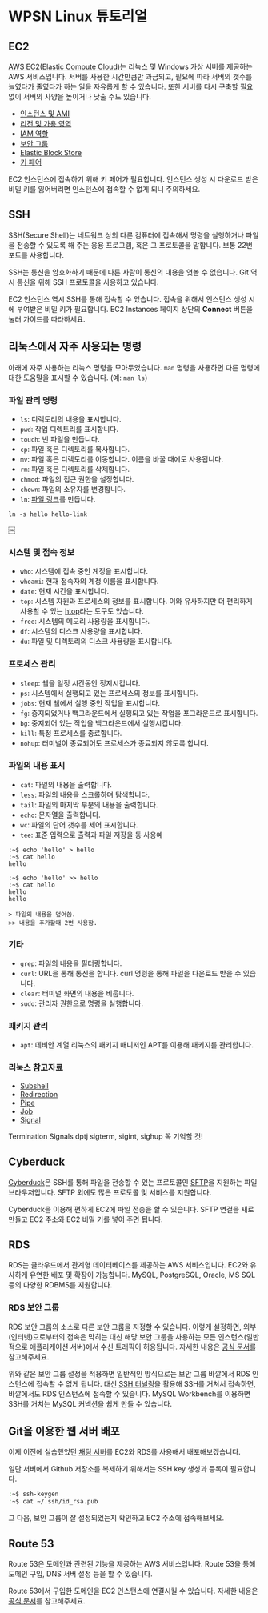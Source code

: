 # WPSN Linux 튜토리얼

## EC2

[AWS EC2(Elastic Compute Cloud)](http://docs.aws.amazon.com/ko_kr/AWSEC2/latest/UserGuide/concepts.html)는 리눅스 및 Windows 가상 서버를 제공하는 AWS 서비스입니다. 서버를 사용한 시간만큼만 과금되고, 필요에 따라 서버의 갯수를 늘였다가 줄였다가 하는 일을 자유롭게 할 수 있습니다. 또한 서버를 다시 구축할 필요 없이 서버의 사양을 높이거나 낮출 수도 있습니다.

- [인스턴스 및 AMI](http://docs.aws.amazon.com/ko_kr/AWSEC2/latest/UserGuide/ec2-instances-and-amis.html)
- [리전 및 가용 영역](http://docs.aws.amazon.com/ko_kr/AWSEC2/latest/UserGuide/using-regions-availability-zones.html)
- [IAM 역할](http://docs.aws.amazon.com/ko_kr/AWSEC2/latest/UserGuide/iam-roles-for-amazon-ec2.html)
- [보안 그룹](http://docs.aws.amazon.com/ko_kr/AWSEC2/latest/UserGuide/using-network-security.html)
- [Elastic Block Store](http://docs.aws.amazon.com/ko_kr/AWSEC2/latest/UserGuide/AmazonEBS.html)
- [키 페어](http://docs.aws.amazon.com/ko_kr/AWSEC2/latest/UserGuide/ec2-key-pairs.html)

EC2 인스턴스에 접속하기 위해 키 페어가 필요합니다. 인스턴스 생성 시 다운로드 받은 비밀 키를 잃어버리면 인스턴스에 접속할 수 없게 되니 주의하세요.

## SSH

SSH(Secure Shell)는 네트워크 상의 다른 컴퓨터에 접속해서 명령을 실행하거나 파일을 전송할 수 있도록 해 주는 응용 프로그램, 혹은 그 프로토콜을 말합니다. 보통 22번 포트를 사용합니다.

SSH는 통신을 암호화하기 때문에 다른 사람이 통신의 내용을 엿볼 수 없습니다. Git 역시 통신을 위해 SSH 프로토콜을 사용하고 있습니다.

EC2 인스턴스 역시 SSH를 통해 접속할 수 있습니다. 접속을 위해서 인스턴스 생성 시에 부여받은 비밀 키가 필요합니다. EC2 Instances 페이지 상단의 **Connect** 버튼을 눌러 가이드를 따라하세요.

## 리눅스에서 자주 사용되는 명령

아래에 자주 사용하는 리눅스 명령을 모아두었습니다. `man` 명령을 사용하면 다른 명령에 대한 도움말을 표시할 수 있습니다. (예: `man ls`)

### 파일 관리 명령

- `ls`: 디렉토리의 내용을 표시합니다.
- `pwd`: 작업 디렉토리를 표시합니다.
- `touch`: 빈 파일을 만듭니다.
- `cp`: 파일 혹은 디렉토리를 복사합니다.
- `mv`: 파일 혹은 디렉토리를 이동합니다. 이름을 바꿀 때에도 사용됩니다.
- `rm`: 파일 혹은 디렉토리를 삭제합니다.
- `chmod`: 파일의 접근 권한을 설정합니다.
- `chown`: 파일의 소유자를 변경합니다.
- `ln`: [파일 링크](https://ko.wikipedia.org/wiki/%EC%8B%AC%EB%B3%BC%EB%A6%AD_%EB%A7%81%ED%81%AC)를 만듭니다.
```ssh
ln -s hello hello-link
```
￼
### 시스템 및 접속 정보

- `who`: 시스템에 접속 중인 계정을 표시합니다.
- `whoami`: 현재 접속자의 계정 이름을 표시합니다.
- `date`: 현재 시간을 표시합니다.
- `top`: 시스템 자원과 프로세스의 정보를 표시합니다. 이와 유사하지만 더 편리하게 사용할 수 있는 [htop](http://hisham.hm/htop/)라는 도구도 있습니다.
- `free`: 시스템의 메모리 사용량을 표시합니다.
- `df`: 시스템의 디스크 사용량을 표시합니다.
- `du`: 파일 및 디렉토리의 디스크 사용량을 표시합니다.

### 프로세스 관리

- `sleep`: 쉘을 일정 시간동안 정지시킵니다.
- `ps`: 시스템에서 실행되고 있는 프로세스의 정보를 표시합니다.
- `jobs`: 현재 쉘에서 실행 중인 작업을 표시합니다.
- `fg`: 중지되었거나 백그라운드에서 실행되고 있는 작업을 포그라운드로 표시합니다.
- `bg`: 중지되어 있는 작업을 백그라운드에서 실행시킵니다.
- `kill`: 특정 프로세스를 종료합니다.
- `nohup`: 터미널이 종료되어도 프로세스가 종료되지 않도록 합니다.



### 파일의 내용 표시

- `cat`: 파일의 내용을 출력합니다.
- `less`: 파일의 내용을 스크롤하며 탐색합니다.
- `tail`: 파일의 마지막 부분의 내용을 출력합니다.
- `echo`: 문자열을 출력합니다.
- `wc`: 파일의 단어 갯수를 세어 표시합니다.
- `tee`: 표준 입력으로 출력과 파일 저장을 동
사용예
```ssh
:~$ echo 'hello' > hello
:~$ cat hello
hello

:~$ echo 'hello' >> hello
:~$ cat hello
hello
hello
```
``` 
> 파일의 내용을 덮어씀.
>> 내용을 추가할때 2번 사용함.
```


### 기타

- `grep`: 파일의 내용을 필터링합니다.
- `curl`: URL을 통해 통신을 합니다. curl 명령을 통해 파일을 다운로드 받을 수 있습니다.
- `clear`: 터미널 화면의 내용을 비웁니다.
- `sudo`: 관리자 권한으로 명령을 실행합니다.

### 패키지 관리

- `apt`: 데비안 계열 리눅스의 패키지 매니저인 APT를 이용해 패키지를 관리합니다.

### 리눅스 참고자료

- [Subshell](https://mug896.gitbooks.io/shell-script/content/subshells.html)
- [Redirection](https://mug896.gitbooks.io/shell-script/content/redirections.html)
- [Pipe](https://mug896.gitbooks.io/shell-script/content/pipe.html)
- [Job](https://mug896.gitbooks.io/shell-script/content/job_control.html)
- [Signal](https://mug896.gitbooks.io/shell-script/content/signals_and_traps.html)

Termination Signals dptj sigterm, sigint, sighup 꼭 기억할 것!


## Cyberduck

[Cyberduck](https://cyberduck.io/)은 SSH를 통해 파일을 전송할 수 있는 프로토콜인 [SFTP](https://ko.wikipedia.org/wiki/SSH_%ED%8C%8C%EC%9D%BC_%EC%A0%84%EC%86%A1_%ED%94%84%EB%A1%9C%ED%86%A0%EC%BD%9C)을 지원하는 파일 브라우저입니다. SFTP 외에도 많은 프로토콜 및 서비스를 지원합니다.

Cyberduck을 이용해 편하게 EC2에 파일 전송을 할 수 있습니다. SFTP 연결을 새로 만들고 EC2 주소와 EC2 비밀 키를 넣어 주면 됩니다.

## RDS

RDS는 클라우드에서 관계형 데이터베이스를 제공하는 AWS 서비스입니다. EC2와 유사하게 유연한 배포 및 확장이 가능합니다. MySQL, PostgreSQL, Oracle, MS SQL 등의 다양한 RDBMS를 지원합니다.

### RDS 보안 그룹

RDS 보안 그룹의 소스로 다른 보안 그룹을 지정할 수 있습니다. 이렇게 설정하면, 외부(인터넷)으로부터의 접속은 막히는 대신 해당 보안 그룹을 사용하는 모든 인스턴스(일반적으로 애플리케이션 서버)에서 수신 트래픽이 허용됩니다. 자세한 내용은 [공식 문서](http://docs.aws.amazon.com/ko_kr/AmazonRDS/latest/UserGuide/Overview.RDSSecurityGroups.html)를 참고해주세요.

위와 같은 보안 그룹 설정을 적용하면 일반적인 방식으로는 보안 그룹 바깥에서 RDS 인스턴스에 접속할 수 없게 됩니다. 대신 [SSH 터널링](http://www.hanbit.co.kr/network/category/category_view.html?cms_code=CMS5064906327)을 활용해 SSH를 거쳐서 접속하면, 바깥에서도 RDS 인스턴스에 접속할 수 있습니다. MySQL Workbench를 이용하면 SSH를 거치는 MySQL 커넥션을 쉽게 만들 수 있습니다.

## Git을 이용한 웹 서버 배포

이제 이전에 실습했었던 [채팅 서버](https://github.com/seungha-kim/wpsn-socketio)를 EC2와 RDS를 사용해서 배포해보겠습니다.

일단 서버에서 Github 저장소를 복제하기 위해서는 SSH key 생성과 등록이 필요합니다.

```bash
:~$ ssh-keygen
:~$ cat ~/.ssh/id_rsa.pub
```

그 다음, 보안 그룹이 잘 설정되었는지 확인하고 EC2 주소에 접속해보세요.

## Route 53

Route 53은 도메인과 관련된 기능을 제공하는 AWS 서비스입니다. Route 53을 통해 도메인 구입, DNS 서버 설정 등을 할 수 있습니다.

Route 53에서 구입한 도메인을 EC2 인스턴스에 연결시킬 수 있습니다. 자세한 내용은 [공식 문서](http://docs.aws.amazon.com/ko_kr/Route53/latest/DeveloperGuide/routing-to-ec2-instance.html)를 참고해주세요.
